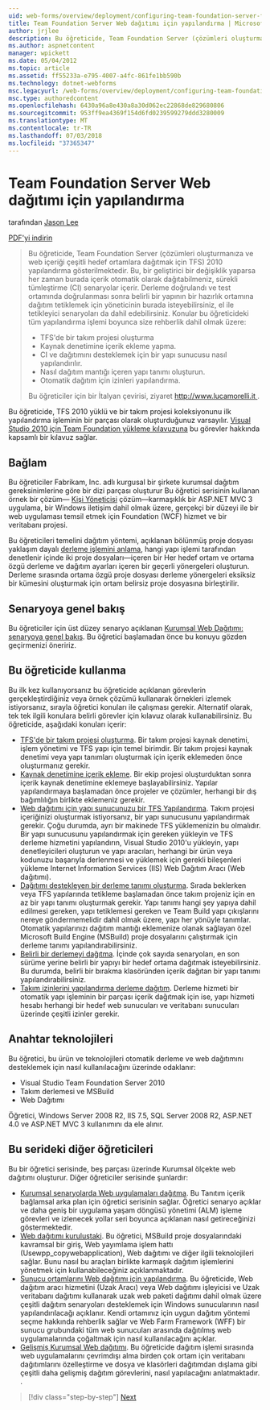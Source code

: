 ```yaml
---
uid: web-forms/overview/deployment/configuring-team-foundation-server-for-web-deployment/configuring-team-foundation-server-for-web-deployment
title: Team Foundation Server Web dağıtımı için yapılandırma | Microsoft Docs
author: jrjlee
description: Bu öğreticide, Team Foundation Server (çözümleri oluşturmanıza ve web içeriği çeşitli hedef ortamlara dağıtmak için TFS) 2010 yapılandırma gösterilmektedir. Bu...
ms.author: aspnetcontent
manager: wpickett
ms.date: 05/04/2012
ms.topic: article
ms.assetid: ff55233a-e795-4007-a4fc-861fe1bb590b
ms.technology: dotnet-webforms
msc.legacyurl: /web-forms/overview/deployment/configuring-team-foundation-server-for-web-deployment/configuring-team-foundation-server-for-web-deployment
msc.type: authoredcontent
ms.openlocfilehash: 6430a96a8e430a8a30d062ec22868de829680806
ms.sourcegitcommit: 953ff9ea4369f154d6fd0239599279ddd3280009
ms.translationtype: MT
ms.contentlocale: tr-TR
ms.lasthandoff: 07/03/2018
ms.locfileid: "37365347"
---
```

<a name="configuring-team-foundation-server-for-web-deployment"></a>Team Foundation Server Web dağıtımı için yapılandırma
====================
tarafından [Jason Lee](https://github.com/jrjlee)

[PDF'yi indirin](https://msdnshared.blob.core.windows.net/media/MSDNBlogsFS/prod.evol.blogs.msdn.com/CommunityServer.Blogs.Components.WeblogFiles/00/00/00/63/56/8130.DeployingWebAppsInEnterpriseScenarios.pdf)

> Bu öğreticide, Team Foundation Server (çözümleri oluşturmanıza ve web içeriği çeşitli hedef ortamlara dağıtmak için TFS) 2010 yapılandırma gösterilmektedir. Bu, bir geliştirici bir değişiklik yaparsa her zaman burada içerik otomatik olarak dağıtabilmeniz, sürekli tümleştirme (CI) senaryolar içerir. Derleme doğrulandı ve test ortamında doğrulanması sonra belirli bir yapının bir hazırlık ortamına dağıtım tetiklemek için yöneticinin burada isteyebilirsiniz, el ile tetikleyici senaryoları da dahil edebilirsiniz. Konular bu öğreticideki tüm yapılandırma işlemi boyunca size rehberlik dahil olmak üzere:
> 
> - TFS'de bir takım projesi oluşturma
> - Kaynak denetimine içerik ekleme yapma.
> - CI ve dağıtımını desteklemek için bir yapı sunucusu nasıl yapılandırılır.
> - Nasıl dağıtım mantığı içeren yapı tanımı oluşturun.
> - Otomatik dağıtım için izinleri yapılandırma.
> 
> Bu öğreticiler için bir İtalyan çevirisi, ziyaret [ http://www.lucamorelli.it ](http://www.lucamorelli.it).


Bu öğreticide, TFS 2010 yüklü ve bir takım projesi koleksiyonunu ilk yapılandırma işleminin bir parçası olarak oluşturduğunuz varsayılır. [Visual Studio 2010 için Team Foundation yükleme kılavuzuna](https://go.microsoft.com/?linkid=9805132) bu görevler hakkında kapsamlı bir kılavuz sağlar.

## <a name="context"></a>Bağlam

Bu öğreticiler Fabrikam, Inc. adlı kurgusal bir şirkete kurumsal dağıtım gereksinimlerine göre bir dizi parçası oluşturur Bu öğretici serisinin kullanan örnek bir çözüm&#x2014; [Kişi Yöneticisi](../web-deployment-in-the-enterprise/the-contact-manager-solution.md) çözüm&#x2014;karmaşıklık bir ASP.NET MVC 3 uygulama, bir Windows iletişim dahil olmak üzere, gerçekçi bir düzeyi ile bir web uygulaması temsil etmek için Foundation (WCF) hizmet ve bir veritabanı projesi.

Bu öğreticileri temelini dağıtım yöntemi, açıklanan bölünmüş proje dosyası yaklaşım dayalı [derleme işlemini anlama](../web-deployment-in-the-enterprise/understanding-the-build-process.md), hangi yapı işlemi tarafından denetlenir içinde iki proje dosyaları&#x2014;içeren bir Her hedef ortam ve ortama özgü derleme ve dağıtım ayarları içeren bir geçerli yönergeleri oluşturun. Derleme sırasında ortama özgü proje dosyası derleme yönergeleri eksiksiz bir kümesini oluşturmak için ortam belirsiz proje dosyasına birleştirilir.

## <a name="scenario-overview"></a>Senaryoya genel bakış

Bu öğreticiler için üst düzey senaryo açıklanan [Kurumsal Web Dağıtımı: senaryoya genel bakış](../deploying-web-applications-in-enterprise-scenarios/enterprise-web-deployment-scenario-overview.md). Bu öğretici başlamadan önce bu konuyu gözden geçirmenizi öneririz.

## <a name="how-to-use-this-tutorial"></a>Bu öğreticide kullanma

Bu ilk kez kullanıyorsanız bu öğreticide açıklanan görevlerin gerçekleştirdiğiniz veya örnek çözümü kullanarak örnekleri izlemek istiyorsanız, sırayla öğretici konuları ile çalışması gerekir. Alternatif olarak, tek tek ilgili konulara belirli görevler için kılavuz olarak kullanabilirsiniz. Bu öğreticide, aşağıdaki konuları içerir:

- [TFS'de bir takım projesi oluşturma](creating-a-team-project-in-tfs.md). Bir takım projesi kaynak denetimi, işlem yönetimi ve TFS yapı için temel birimdir. Bir takım projesi kaynak denetimi veya yapı tanımları oluşturmak için içerik eklemeden önce oluşturmanız gerekir.
- [Kaynak denetimine içerik ekleme](adding-content-to-source-control.md). Bir ekip projesi oluşturduktan sonra içerik kaynak denetimine eklemeye başlayabilirsiniz. Yapılar yapılandırmaya başlamadan önce projeler ve çözümler, herhangi bir dış bağımlılığın birlikte eklemeniz gerekir.
- [Web dağıtımı için yapı sunucunuzu bir TFS Yapılandırma](configuring-a-tfs-build-server-for-web-deployment.md). Takım projesi içeriğinizi oluşturmak istiyorsanız, bir yapı sunucusunu yapılandırmak gerekir. Çoğu durumda, ayrı bir makinede TFS yüklemenizin bu olmalıdır. Bir yapı sunucusunu yapılandırmak için gereken yükleyin ve TFS derleme hizmetini yapılandırın, Visual Studio 2010'u yükleyin, yapı denetleyicileri oluşturun ve yapı aracıları, herhangi bir ürün veya kodunuzu başarıyla derlenmesi ve yüklemek için gerekli bileşenleri yükleme Internet Information Services (IIS) Web Dağıtım Aracı (Web dağıtımı).
- [Dağıtımı destekleyen bir derleme tanımı oluşturma](creating-a-build-definition-that-supports-deployment.md). Sırada beklerken veya TFS yapılarında tetikleme başlamadan önce takım projeniz için en az bir yapı tanımı oluşturmak gerekir. Yapı tanımı hangi şey yapıya dahil edilmesi gereken, yapı tetiklemesi gereken ve Team Build yapı çıkışlarını nereye göndermemelidir dahil olmak üzere, yapı her yönüyle tanımlar. Otomatik yapılarınızı dağıtım mantığı eklemenize olanak sağlayan özel Microsoft Build Engine (MSBuild) proje dosyalarını çalıştırmak için derleme tanımı yapılandırabilirsiniz.
- [Belirli bir derlemeyi dağıtma](deploying-a-specific-build.md). İçinde çok sayıda senaryoları, en son sürüme yerine belirli bir yapıyı bir hedef ortama dağıtmak isteyebilirsiniz. Bu durumda, belirli bir bırakma klasöründen içerik dağıtan bir yapı tanımı yapılandırabilirsiniz.
- [Takım izinlerini yapılandırma derleme dağıtım](configuring-permissions-for-team-build-deployment.md). Derleme hizmeti bir otomatik yapı işleminin bir parçası içerik dağıtmak için ise, yapı hizmeti hesabı herhangi bir hedef web sunucuları ve veritabanı sunucuları üzerinde çeşitli izinler gerekir.

## <a name="key-technologies"></a>Anahtar teknolojileri

Bu öğretici, bu ürün ve teknolojileri otomatik derleme ve web dağıtımını desteklemek için nasıl kullanılacağını üzerinde odaklanır:

- Visual Studio Team Foundation Server 2010
- Takım derlemesi ve MSBuild
- Web Dağıtımı

Öğretici, Windows Server 2008 R2, IIS 7.5, SQL Server 2008 R2, ASP.NET 4.0 ve ASP.NET MVC 3 kullanımını da ele alınır.

## <a name="other-tutorials-in-this-series"></a>Bu serideki diğer öğreticileri

Bu bir öğretici serisinde, beş parçası üzerinde Kurumsal ölçekte web dağıtımı oluşturur. Diğer öğreticiler serisinde şunlardır:

- [Kurumsal senaryolarda Web uygulamaları dağıtma](../deploying-web-applications-in-enterprise-scenarios/deploying-web-applications-in-enterprise-scenarios.md). Bu Tanıtım içerik bağlamsal arka plan için öğretici serisinin sağlar. Öğretici senaryo açıklar ve daha geniş bir uygulama yaşam döngüsü yönetimi (ALM) işleme görevleri ve izlenecek yollar seri boyunca açıklanan nasıl getireceğinizi göstermektedir.
- [Web dağıtımı kuruluştaki](../web-deployment-in-the-enterprise/web-deployment-in-the-enterprise.md). Bu öğretici, MSBuild proje dosyalarındaki kavramsal bir giriş, Web yayımlama işlem hattı (Usewpp_copywebapplication), Web dağıtımı ve diğer ilgili teknolojileri sağlar. Bunu nasıl bu araçları birlikte karmaşık dağıtım işlemlerini yönetmek için kullanabileceğiniz açıklanmaktadır.
- [Sunucu ortamlarını Web dağıtımı için yapılandırma](../configuring-server-environments-for-web-deployment/configuring-server-environments-for-web-deployment.md). Bu öğreticide, Web dağıtım aracı hizmetini (Uzak Aracı) veya Web dağıtımı işleyicisi ve Uzak veritabanı dağıtımı kullanarak uzak web paketi dağıtımı dahil olmak üzere çeşitli dağıtım senaryoları desteklemek için Windows sunucularının nasıl yapılandırılacağı açıklanır. Kendi ortamınız için uygun dağıtım yöntemi seçme hakkında rehberlik sağlar ve Web Farm Framework (WFF) bir sunucu grubundaki tüm web sunucuları arasında dağıtılmış web uygulamalarında çoğaltmak için nasıl kullanılacağını açıklar.
- [Gelişmiş Kurumsal Web dağıtımı](../advanced-enterprise-web-deployment/advanced-enterprise-web-deployment.md). Bu öğreticide dağıtım işlemi sırasında web uygulamalarını çevrimdışı alma birden çok ortam için veritabanı dağıtımlarını özelleştirme ve dosya ve klasörleri dağıtımdan dışlama gibi çeşitli daha gelişmiş dağıtım görevlerini, nasıl yapılacağını anlatmaktadır. .

> [!div class="step-by-step"]
> [Next](creating-a-team-project-in-tfs.md)
